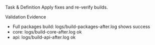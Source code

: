 Task & Definition
Apply fixes and re-verify builds.

Validation Evidence
- Full packages build: logs/build-packages-after.log shows success
- core: logs/build-core-after.log ok
- api: logs/build-api-after.log ok
